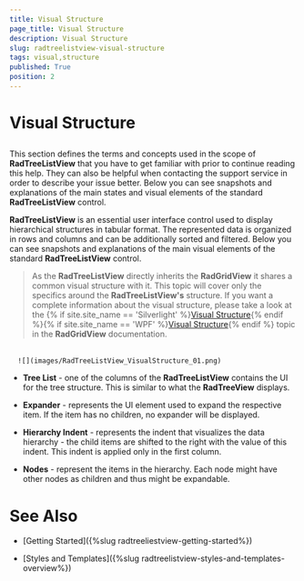 ```yaml
---
title: Visual Structure
page_title: Visual Structure
description: Visual Structure
slug: radtreelistview-visual-structure
tags: visual,structure
published: True
position: 2
---
```


# Visual Structure



## 

This section defines the terms and concepts used in the scope of __RadTreeListView__ that you have to get familiar with prior to continue reading this help. They can also be helpful when contacting the support service in order to describe your issue better. Below you can see snapshots and explanations of the main states and visual elements of the standard __RadTreeListView__ control.

__RadTreeListView__ is an essential user interface control used to display hierarchical structures in tabular format. The represented data is organized in rows and columns and can be additionally sorted and filtered. Below you can see snapshots and explanations of the main visual elements of the standard __RadTreeListView__ control.

>As the __RadTreeListView__ directly inherits the __RadGridView__ it shares a common visual structure with it. This topic will cover only the specifics around the __RadTreeListView's__ structure. If you want a complete information about  the visual structure, please take a look at the 
          {% if site.site_name == 'Silverlight' %}[Visual Structure](http://www.telerik.com/help/silverlight/gridview-visual-structure.html){% endif %}{% if site.site_name == 'WPF' %}[Visual Structure](http://www.telerik.com/help/wpf/gridview-visual-structure.html){% endif %}
            topic in the __RadGridView__ documentation.




         
      ![](images/RadTreeListView_VisualStructure_01.png)

* __Tree List__ - one of the columns of the __RadTreeListView__ contains the UI for the tree structure. This is similar to what the __RadTreeView__ displays.

* __Expander__ - represents the UI element used to expand the respective item. If the item has no children, no expander will be displayed.

* __Hierarchy Indent__ - represents the indent that visualizes the data hierarchy - the child items are shifted to the right with the value of this indent. This indent is applied only in the first column.

* __Nodes__ - represent the items in the hierarchy. Each node might have other nodes as children and thus might be expandable.

# See Also

 * [Getting Started]({%slug radtreeliestview-getting-started%})

 * [Styles and Templates]({%slug radtreelistview-styles-and-templates-overview%})
